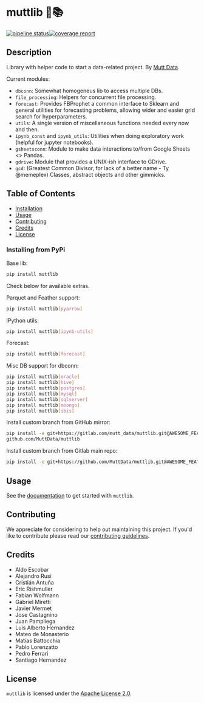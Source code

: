 # muttlib 🐶📚

[![pipeline status](https://gitlab.com/mutt_data/muttlib/badges/master/pipeline.svg)](https://gitlab.com/mutt_data/muttlib/-/commits/master)[![coverage report](https://gitlab.com/mutt_data/muttlib/badges/master/coverage.svg)](https://gitlab.com/mutt_data/muttlib/-/commits/master)

## Description

Library with helper code to start a data-related project.
By [Mutt Data](https://muttdata.ai/).

Current modules:

- `dbconn`: Somewhat homogeneus lib to access multiple DBs.
- `file_processing`: Helpers for concurrent file processing.
- `forecast`: Provides FBProphet a common interface to Sklearn and general
  utilities for forecasting problems, allowing wider and easier grid search for
  hyperparameters.
- `utils`: A single version of miscellaneous functions needed every now and then.
- `ipynb_const` and `ipynb_utils`: Utilities when doing exploratory work (helpful for jupyter notebooks).
- `gsheetsconn`: Module to make data interactions to/from Google Sheets <> Pandas.
- `gdrive`: Module that provides a UNIX-ish interface to GDrive.
- `gcd`: (Greatest Common Divisor, for lack of a better name - Ty @memeplex) Classes, abstract objects and other gimmicks.

## Table of Contents

- [Installation](#installation)
- [Usage](#usage)
- [Contributing](#contributing)
- [Credits](#contributing)
- [License](#license)

### Installing from PyPi

Base lib:
```bash
pip install muttlib
```

Check below for available extras.

Parquet and Feather support:
```bash
pip install muttlib[pyarrow]
```

IPython utils:
```bash
pip install muttlib[ipynb-utils]
```

Forecast:
```bash
pip install muttlib[forecast]
```

Misc DB support for dbconn:
```bash
pip install muttlib[oracle]
pip install muttlib[hive]
pip install muttlib[postgres]
pip install muttlib[mysql]
pip install muttlib[sqlserver]
pip install muttlib[moongo]
pip install muttlib[ibis]
```

Install custom branch from GitHub mirror:
```bash
pip install -e git+https://gitlab.com/mutt_data/muttlib.git@AWESOME_FEATURE_BRANCH#egg=muttlib
github.com/MuttData/muttlib
```

Install custom branch from Gitlab main repo:
```bash
pip install -e git+https://github.com/MuttData/muttlib.git@AWESOME_FEATURE_BRANCH#egg=muttlib
```

## Usage

See the [documentation](https://mutt_data.gitlab.io/muttlib/) to get started with `muttlib`.

## Contributing

We appreciate for considering to help out maintaining this project. If you'd like to contribute please read our [contributing guidelines](CONTRIBUTING.md).

## Credits

- Aldo Escobar
- Alejandro Rusi
- Cristián Antuña
- Eric Rishmuller
- Fabian Wolfmann
- Gabriel Miretti
- Javier Mermet
- Jose Castagnino
- Juan Pampliega
- Luis Alberto Hernandez
- Mateo de Monasterio
- Matías Battocchia
- Pablo Lorenzatto
- Pedro Ferrari
- Santiago Hernandez

## License
`muttlib` is licensed under the [Apache License 2.0](LICENCE).
